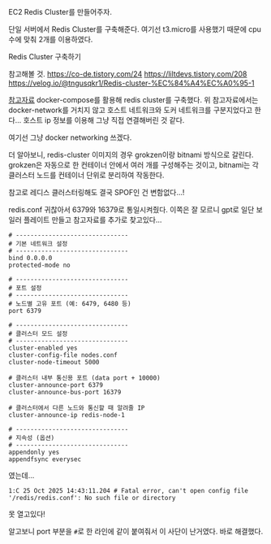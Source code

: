 
EC2 Redis Cluster를 만들어주자.

단일 서버에서 Redis Cluster를 구축해준다.
여기선 t3.micro를 사용했기 때문에 cpu 수에 맞춰 2개를 이용하였다.

Redis Cluster 구축하기

참고해볼 것.
https://co-de.tistory.com/24
https://liltdevs.tistory.com/208
https://velog.io/@tngusqkr1/Redis-cluster-%EC%84%A4%EC%A0%95-1

[참고자료](https://velog.io/@pjh612/Docker-compose%EB%A1%9C-Redis-cluster-%EA%B5%AC%EC%84%B1%ED%95%98%EA%B8%B0-%EB%8F%84%EC%BB%A4-%EC%99%B8%EB%B6%80%EC%97%90%EC%84%9C-%EC%A0%91%EC%86%8D-%ED%8A%B8%EB%9F%AC%EB%B8%94-%EC%8A%88%ED%8C%85)
docker-compose를 활용해 redis cluster를 구축했다.
위 참고자료에서는 docker-network를 거치지 않고 호스트 네트워크와 도커 네트워크를 구분지었다고 한다...
호스트 ip 정보를 이용해 그냥 직접 연결해버린 것 같다.

여기선 그냥 docker networking 쓰겠다.

더 알아보니, redis-cluster 이미지의 경우 grokzen이랑 bitnami 방식으로 갈린다.
grokzen은 자동으로 한 컨테이너 안에서 여러 개를 구성해주는 것이고, bitnami는 각 클러스터 노드를 컨테이너 단위로 분리하여 작동한다.

참고로 레디스 클러스터링해도 결국 SPOF인 건 변함없다...!

redis.conf
귀찮아서 6379와 16379로 통일시켜줬다.
이쪽은 잘 모르니 gpt로 일단 보일러 플레이트 만들고 참고자료를 추가로 찾고있다...
```
# -------------------------------
# 기본 네트워크 설정
# -------------------------------
bind 0.0.0.0
protected-mode no

# -------------------------------
# 포트 설정
# -------------------------------
# 노드별 고유 포트 (예: 6479, 6480 등)
port 6379                     

# -------------------------------
# 클러스터 모드 설정
# -------------------------------
cluster-enabled yes
cluster-config-file nodes.conf
cluster-node-timeout 5000

# 클러스터 내부 통신용 포트 (data port + 10000)
cluster-announce-port 6379
cluster-announce-bus-port 16379

# 클러스터에서 다른 노드와 통신할 때 알려줄 IP
cluster-announce-ip redis-node-1

# -------------------------------
# 지속성 (옵션)
# -------------------------------
appendonly yes
appendfsync everysec
```

였는데...
```
1:C 25 Oct 2025 14:43:11.204 # Fatal error, can't open config file '/redis/redis.conf': No such file or directory
```
못 열고있다!

알고보니 port 부분을 `#`로 한 라인에 같이 붙여줘서 이 사단이 난거였다. 바로 해결했다.